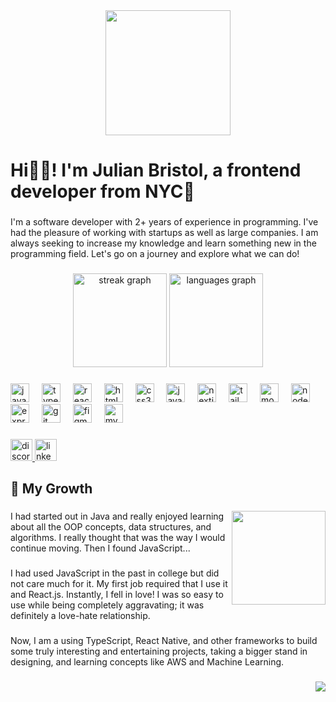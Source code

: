<div align="center">
  <img height="200" src="https://media.licdn.com/dms/image/D4E16AQF-3koZEn4SNQ/profile-displaybackgroundimage-shrink_350_1400/0/1698017122770?e=1704931200&v=beta&t=SbIfjYPiNEqZIW6PHVxDwJzXDGOK48n7ybKovlOKGwc"  />
</div>

###

<h1 align="left">Hi👋🏿! I'm Julian Bristol, a frontend developer from NYC🍎</h1>

###

<p align="left">I'm a software developer with 2+ years of experience in programming. I've had the pleasure of working with startups as well as large companies. I am always seeking to increase my knowledge and learn something new in the programming field. Let's go on a journey and explore what we can do!</p>

###

<div align="center">
  <img src="https://streak-stats.demolab.com?user=JulianBristol&locale=en&mode=daily&theme=dracula&hide_border=false&border_radius=5" height="150" alt="streak graph"  />
  <img src="https://github-readme-stats.vercel.app/api/top-langs?username=JulianBristol&locale=en&hide_title=false&layout=compact&card_width=320&langs_count=5&theme=dracula&hide_border=false" height="150" alt="languages graph"  />
</div>

###

<div align="left">
  <img src="https://skillicons.dev/icons?i=js" height="30" alt="javascript logo"  />
  <img width="12" />
  <img src="https://skillicons.dev/icons?i=ts" height="30" alt="typescript logo"  />
  <img width="12" />
  <img src="https://skillicons.dev/icons?i=react" height="30" alt="react logo"  />
  <img width="12" />
  <img src="https://cdn.jsdelivr.net/gh/devicons/devicon/icons/html5/html5-original.svg" height="30" alt="html5 logo"  />
  <img width="12" />
  <img src="https://cdn.jsdelivr.net/gh/devicons/devicon/icons/css3/css3-original.svg" height="30" alt="css3 logo"  />
  <img width="12" />
  <img src="https://skillicons.dev/icons?i=java" height="30" alt="java logo"  />
  <img width="12" />
  <img src="https://skillicons.dev/icons?i=nextjs" height="30" alt="nextjs logo"  />
  <img width="12" />
  <img src="https://skillicons.dev/icons?i=tailwind" height="30" alt="tailwindcss logo"  />
  <img width="12" />
  <img src="https://skillicons.dev/icons?i=mongodb" height="30" alt="mongodb logo"  />
  <img width="12" />
  <img src="https://skillicons.dev/icons?i=nodejs" height="30" alt="nodejs logo"  />
  <img width="12" />
  <img src="https://skillicons.dev/icons?i=express" height="30" alt="express logo"  />
  <img width="12" />
  <img src="https://skillicons.dev/icons?i=git" height="30" alt="git logo"  />
  <img width="12" />
  <img src="https://skillicons.dev/icons?i=figma" height="30" alt="figma logo"  />
  <img width="12" />
  <img src="https://skillicons.dev/icons?i=mysql" height="30" alt="mysql logo"  />
</div>

###

<div align="left">
  <a href="discordapp.com/users/bagilz" target="_blank">
    <img src="https://img.shields.io/static/v1?message=Discord&logo=discord&label=&color=7289DA&logoColor=white&labelColor=&style=for-the-badge" height="35" alt="discord logo"  />
  </a>
  <a href="https://www.linkedin.com/in/julianbristol/" target="_blank">
    <img src="https://img.shields.io/static/v1?message=LinkedIn&logo=linkedin&label=&color=0077B5&logoColor=white&labelColor=&style=for-the-badge" height="35" alt="linkedin logo"  />
  </a>
</div>

###

<h2 align="left">🌱 My Growth</h2>

###

<img align="right" height="150" src="https://media4.giphy.com/media/vTwMhdWTuWLVPEbIA3/giphy.gif?cid=ecf05e47gf2c0wtm7prjq27ormbmpiphcps0ktwkkj1roqua&ep=v1_gifs_search&rid=giphy.gif&ct=g"  />

###

<p align="left">I had started out in Java and really enjoyed learning about all the OOP concepts, data structures, and algorithms. I really thought that was the way I would continue moving. Then I found JavaScript...</p>

###

<p align="left">I had used JavaScript in the past in college but did not care much for it. My first job required that I use it and React.js. Instantly, I fell in love! I was so easy to use while being completely aggravating; it was definitely a love-hate relationship.</p>

###

<p align="left">Now, I am a using TypeScript, React Native, and other frameworks to build some truly interesting and entertaining projects, taking a bigger stand in designing, and learning concepts like AWS and Machine Learning.</p>

###

<img align="right" src="https://profile-counter.glitch.me/JulianBristol/count.svg?"  />

###
